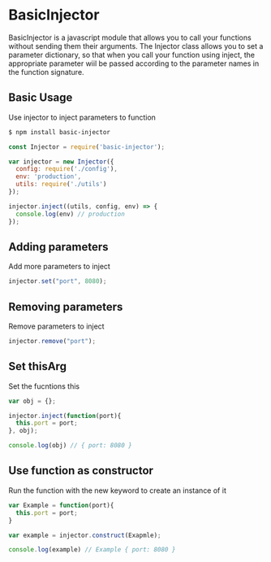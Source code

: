 # BasicInjector
BasicInjector is a javascript module that allows you to call your functions without sending them their arguments.
The Injector class allows you to set a parameter dictionary, so that when you call your function using inject, the appropriate parameter wiil be passed according to the parameter names in the function signature.

## Basic Usage
Use injector to inject parameters to function

```bash
$ npm install basic-injector
```

```js
const Injector = require('basic-injector');

var injector = new Injector({
  config: require('./config'),
  env: 'production',
  utils: require('./utils')
});

injector.inject((utils, config, env) => {
  console.log(env) // production
});
```

## Adding parameters
Add more parameters to inject

```js
injector.set("port", 8080);
```

## Removing parameters
Remove parameters to inject

```js
injector.remove("port");
```

## Set thisArg
Set the fucntions this

```js
var obj = {};

injector.inject(function(port){
  this.port = port;
}, obj);

console.log(obj) // { port: 8080 }
```

## Use function as constructor
Run the function with the new keyword to create an instance of it

```js
var Example = function(port){
  this.port = port;
}

var example = injector.construct(Exapmle);

console.log(example) // Example { port: 8080 }
```
